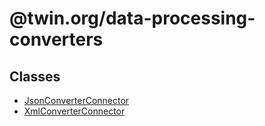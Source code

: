 # @twin.org/data-processing-converters

## Classes

- [JsonConverterConnector](classes/JsonConverterConnector.md)
- [XmlConverterConnector](classes/XmlConverterConnector.md)

